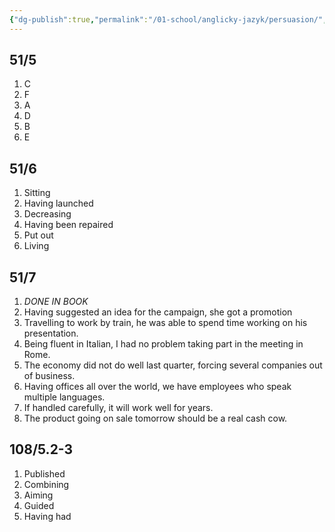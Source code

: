 ```yaml
---
{"dg-publish":true,"permalink":"/01-school/anglicky-jazyk/persuasion/","tags":["year1","summerSemester","uniANJ"]}
---
```


## 51/5
1. C
2. F
3. A
4. D
5. B
6. E

## 51/6
1. Sitting
2. Having launched
3. Decreasing
4. Having been repaired
5. Put out
6. Living

## 51/7
1. *DONE IN BOOK*
2. Having suggested an idea for the campaign, she got a promotion
3. Travelling to work by train, he was able to spend time working on his presentation.
4. Being fluent in Italian, I had no problem taking part in the meeting in Rome.
5. The economy did not do well last quarter, forcing several companies out of business.
6. Having offices all over the world, we have employees who speak multiple languages.
7. If handled carefully, it will work well for years.
8. The product going on sale tomorrow should be a real cash cow.

## 108/5.2-3
1. Published
2. Combining
3. Aiming
4. Guided
5. Having had